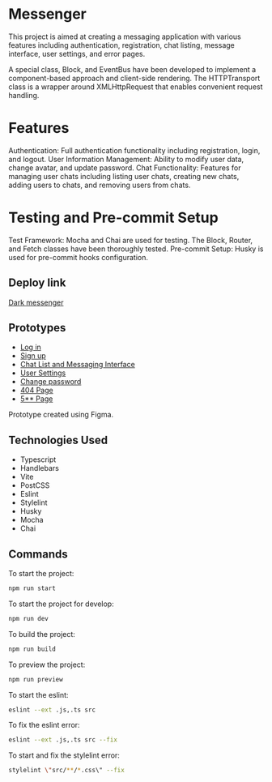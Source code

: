 # Messenger

This project is aimed at creating a messaging application with various features including authentication, registration, chat listing, message interface, user settings, and error pages.

A special class, Block, and EventBus have been developed to implement a component-based approach and client-side rendering. The HTTPTransport class is a wrapper around XMLHttpRequest that enables convenient request handling.

# Features

Authentication: Full authentication functionality including registration, login, and logout.
User Information Management: Ability to modify user data, change avatar, and update password.
Chat Functionality: Features for managing user chats including listing user chats, creating new chats, adding users to chats, and removing users from chats.

# Testing and Pre-commit Setup

Test Framework: Mocha and Chai are used for testing. The Block, Router, and Fetch classes have been thoroughly tested.
Pre-commit Setup: Husky is used for pre-commit hooks configuration.

## Deploy link

[Dark messenger](https://darkmessenger.netlify.app)

## Prototypes

- [Log in](https://www.figma.com/file/A3TWZ9IwtPB9CpqfImKDo8/Messenger?type=design&node-id=121-4407&mode=design&t=5hkqfg2oWezh7Xzs-4)
- [Sign up](https://www.figma.com/file/A3TWZ9IwtPB9CpqfImKDo8/Messenger?type=design&node-id=121-4421&mode=design&t=5hkqfg2oWezh7Xzs-11)
- [Chat List and Messaging Interface](https://www.figma.com/file/A3TWZ9IwtPB9CpqfImKDo8/Messenger?type=design&node-id=121-4991&mode=design&t=5hkqfg2oWezh7Xzs-11)
- [User Settings](https://www.figma.com/file/A3TWZ9IwtPB9CpqfImKDo8/Messenger?type=design&node-id=121-5288&mode=design&t=5hkqfg2oWezh7Xzs-11)
- [Change password](https://www.figma.com/file/A3TWZ9IwtPB9CpqfImKDo8/Messenger?type=design&node-id=2112-1437&mode=design&t=5hkqfg2oWezh7Xzs-11)
- [404 Page](https://www.figma.com/file/A3TWZ9IwtPB9CpqfImKDo8/Messenger?type=design&node-id=2095-25&mode=design&t=5hkqfg2oWezh7Xzs-11)
- [5\*\* Page](https://www.figma.com/file/A3TWZ9IwtPB9CpqfImKDo8/Messenger?type=design&node-id=2095-58&mode=design&t=5hkqfg2oWezh7Xzs-11)

Prototype created using Figma.

## Technologies Used

- Typescript
- Handlebars
- Vite
- PostCSS
- Eslint
- Stylelint
- Husky
- Mocha
- Chai

## Commands

To start the project:

```bash
npm run start
```

To start the project for develop:

```bash
npm run dev
```

To build the project:

```bash
npm run build
```

To preview the project:

```bash
npm run preview
```

To start the eslint:

```bash
eslint --ext .js,.ts src
```

To fix the eslint error:

```bash
eslint --ext .js,.ts src --fix
```

To start and fix the stylelint error:

```bash
stylelint \"src/**/*.css\" --fix
```
